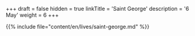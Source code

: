 +++
draft = false
hidden = true
linkTitle = 'Saint George'
description = '6 May'
weight = 6
+++

{{% include file="content/en/lives/saint-george.md" %}}
